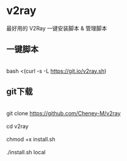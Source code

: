 # v2ray
最好用的 V2Ray 一键安装脚本 &amp; 管理脚本

## 一键脚本
  <br>bash <(curl -s -L https://git.io/v2ray.sh)<br>

## git下载
  <br>git clone https://github.com/Cheney-M/v2ray<br>
  <br>cd v2ray<br>
  <br>chmod +x install.sh<br>
  <br>./install.sh local<br>
